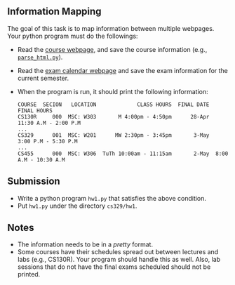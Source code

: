 ## Information Mapping

The goal of this task is to map information between multiple webpages. Your python program must do the followings:

* Read the [course webpage](http://www.mathcs.emory.edu/classes-semester.php?subject=CS&year=2015&term=2&graduate=0), and save the course information (e.g., [`parse_html.py`](../tree/master/src/regular_expressions/parse_html.py)).
* Read the [exam calendar webpage](http://registrar.emory.edu/Students/Calendars/examcalendar/emorycollege_examcalendar.html) and save the exam information for the current semester.
* When the program is run, it should print the following information:

   ```
   COURSE  SECION   LOCATION             CLASS HOURS  FINAL DATE           FINAL HOURS
   CS130R     000  MSC: W303       M 4:00pm - 4:50pm      28-Apr  11:30 A.M - 2:00 P.M
   ...
   CS329      001  MSC: W201      MW 2:30pm - 3:45pm       3-May   3:00 P.M - 5:30 P.M
   ...
   CS455      000  MSC: W306  TuTh 10:00am - 11:15am       2-May  8:00 A.M - 10:30 A.M
   ```

## Submission

* Write a python program `hw1.py` that satisfies the above condition.
* Put `hw1.py` under the directory `cs329/hw1`.

## Notes

* The information needs to be in a _pretty_ format.
* Some courses have their schedules spread out between lectures and labs (e.g., CS130R). Your program should handle this as well. Also, lab sessions that do not have the final exams scheduled should not be printed.